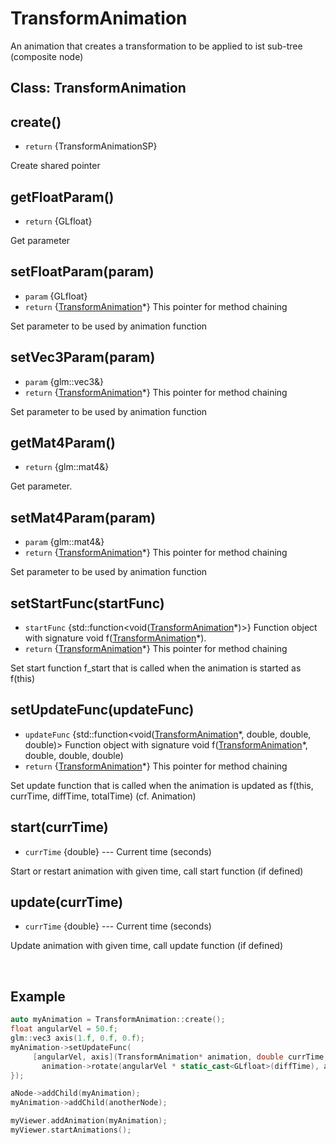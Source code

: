 # TransformAnimation

An animation that creates a transformation to be applied to ist sub-tree (composite node)

## Class: TransformAnimation

## create()

* `return` {TransformAnimationSP}

Create shared pointer

## getFloatParam()

* `return` {GLfloat}

Get parameter

## setFloatParam(param)

* `param` {GLfloat}
* `return` {[TransformAnimation][]*}  This pointer for method chaining

Set parameter to be used by animation function

## setVec3Param(param)

* `param` {glm::vec3&}
* `return` {[TransformAnimation][]*}  This pointer for method chaining

Set parameter to be used by animation function

## getMat4Param()

* `return` {glm::mat4&}

Get parameter.

## setMat4Param(param)

* `param` {glm::mat4&}
* `return` {[TransformAnimation][]*}  This pointer for method chaining

Set parameter to be used by animation function

## setStartFunc(startFunc)

* `startFunc` {std::function<void([TransformAnimation][]\*)>} Function object with signature void f([TransformAnimation][]*).
* `return` {[TransformAnimation][]*}  This pointer for method chaining

Set start function f_start that is called when the animation is started as f(this)

## setUpdateFunc(updateFunc)

* `updateFunc` {std::function<void([TransformAnimation][]\*, double, double, double)> Function object with signature void f([TransformAnimation][]*, double, double, double)
* `return` {[TransformAnimation][]*}  This pointer for method chaining

Set update function that is called when the animation is updated as f(this, currTime, diffTime, totalTime) (cf. Animation)

## start(currTime)

* `currTime` {double} --- Current time (seconds)

Start or restart animation with given time, call start function (if defined)

## update(currTime)

* `currTime` {double} --- Current time (seconds)

Update animation with given time, call update function (if defined)

<br>

## Example

```cpp
auto myAnimation = TransformAnimation::create();
float angularVel = 50.f;
glm::vec3 axis(1.f, 0.f, 0.f);
myAnimation->setUpdateFunc(
     [angularVel, axis](TransformAnimation* animation, double currTime, double diffTime, double totalTime) {
       animation->rotate(angularVel * static_cast<GLfloat>(diffTime), axis);
});

aNode->addChild(myAnimation);
myAnimation->addChild(anotherNode);

myViewer.addAnimation(myAnimation);
myViewer.startAnimations();
```

[TransformAnimation]: https://github.com/VoltanaDMG/scg3_v2019/blob/v2019.x/scg3/doc/api/transform-animation.md